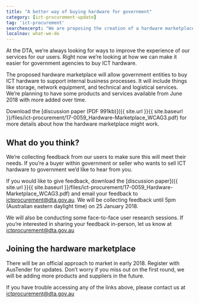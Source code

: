 ```yaml
---
title: "A better way of buying hardware for government"
category: [ict-procurement-update]
tag: 'ict-procurement'
searchexcerpt: "We are proposing the creation of a hardware marketplace to help you buy the hardware you need, when you need it."
localnav: what-we-do
---
```


At the DTA, we’re always looking for ways to improve the experience of our services for our users. Right now we’re looking at how we can make it easier for government agencies to buy ICT hardware.
 
The proposed hardware marketplace will allow government entities to buy ICT hardware to support internal business processes. It will include things like storage, network equipment, and technical and logistical services. We’re planning to have some products and services available from June 2018 with more added over time.

Download the [discussion paper (PDF 991kb)]({{ site.url }}{{ site.baseurl }}/files/ict-procurement/17-0059_Hardware-Marketplace_WCAG3.pdf) for more details about how the hardware marketplace might work.

## What do you think?
We’re collecting feedback from our users to make sure this will meet their needs. If you’re a buyer within government or seller who wants to sell ICT hardware to government we’d like to hear from you.

If you would like to give feedback, download the [discussion paper]({{ site.url }}{{ site.baseurl }}/files/ict-procurement/17-0059_Hardware-Marketplace_WCAG3.pdf) and email your feedback to [ictprocurement@dta.gov.au](mailto:ictprocurement@dta.gov.au). We will be collecting feedback until 5pm (Australian eastern daylight time) on 25 January 2018.

We will also be conducting some face-to-face user research sessions. If you’re interested in sharing your feedback in-person, let us know at [ictprocurement@dta.gov.au](mailto:ictprocurement@dta.gov.au)

## Joining the hardware marketplace

There will be an official approach to market in early 2018. Register with AusTender for updates. Don’t worry if you miss out on the first round, we will be adding more products and suppliers in the future.

If you have trouble accessing any of the links above, please contact us at [ictprocurement@dta.gov.au](mailto:ictprocurement@dta.gov.au)
